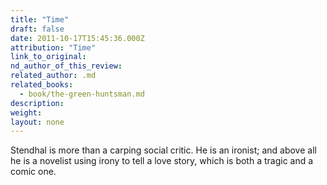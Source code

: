 ```yaml
---
title: "Time"
draft: false
date: 2011-10-17T15:45:36.000Z
attribution: "Time"
link_to_original:
nd_author_of_this_review:
related_author: .md
related_books:
  - book/the-green-huntsman.md
description:
weight:
layout: none
---
```

Stendhal is more than a carping social critic. He is an ironist; and above all he is a novelist using irony to tell a love story, which is both a tragic and a comic one.

